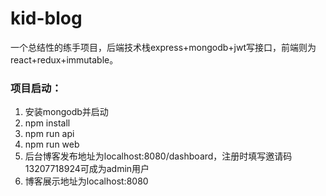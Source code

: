 # kid-blog
一个总结性的练手项目，后端技术栈express+mongodb+jwt写接口，前端则为react+redux+immutable。

### 项目启动：

1. 安装mongodb并启动
2. npm install
3. npm run api
4. npm run web
5. 后台博客发布地址为localhost:8080/dashboard，注册时填写邀请码13207718924可成为admin用户
6. 博客展示地址为localhost:8080
